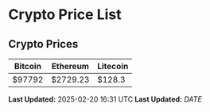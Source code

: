 # Crypto Price List

## Crypto Prices
| Bitcoin | Ethereum | Litecoin |
| ------- | -------- | -------- |
| $97792 | $2729.23 | $128.3 |
**Last Updated:** 2025-02-20 16:31 UTC
**Last Updated:** $DATE$
